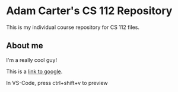 # Adam Carter's CS 112 Repository
This is my individual course repository for CS 112 files.

## About me
I'm a really cool guy!

This is a [link to google](http://google.com).

In VS-Code, press ctrl+shift+v to preview